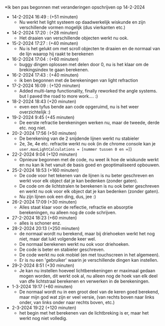 *Ik ben pas begonnen met veranderingen opschrijven op 14-2-2024

- 14-2-2024 16:49 : (+51 minuten)
    - Nu werkt het light systeem op daadwerkelijk wiskunde en zijn verschillende vormen mogelijk (dus vierkanten etc.)
- 14-2-2024 17:20 : (+28 minuten)
    - Het draaien van verschillende objecten werkt nu ook.
- 15-2-2024 17:27 : (+40 minuten)
    - Nu is het gelukt om met scroll objecten te draaien en de normaal van de lijn waarop hij raakt te berekenen
- 16-2-2024 17:04 : (+60 minuten)
    - buggy dingen oplossen met delen door 0, nu is het klaar om de brekingsindex te gaan berekenen.
- 16-2-2024 17:43 : (+40 minuten)
    - ik ben begonnen met de berekeningen van light refraction  
- 17-2-2024 16:09 : (+120 minuten)
    - Added multi-lamp functionality, finally reworked the angle systems. but I paved the road to more work.... :)
- 18-2-2024 18:43 (+20 minuten)
  - even een tyfus bende aan code opgeruimd, nu is het weer overzichtelijk :)
- 19-2-2024 9:45 (+45 minuten)
  - De eerste refractie berekeningen werken nu, maar de tweede, derde etc. nog niet.
- 20-2-2024 17:56 (+50 minuten)
  - De berekening van de 2 snijdende lijnen werkt nu stabieler
  - 2e, 3e, 4e etc. refractie werkt nu ook (in de chrome console kan je `user.maxLightCalculations = [nummer tussen 0 en ∞]`)
- 22-2-2024 9:04 (+120 minuten)
  - Opnieuw begonnen met de code, nu weet ik hoe de wiskunde werkt en nu kan ik het vanuit de basis goed en geoptimaliseerd opbouwen.
- 25-2-2024 18:53 (+160 minuten)
  - De code voor het tekenen van de lijnen is nu beter geschreven en werkt voor elk object dat je kan bedenken (zonder gaten).
  - De code om de lichtstralen te berekenen is nu ook beter geschreven en werkt nu ook voor elk object dat je kan bedenken (zonder gaten).
  - Nu zijn lijnen ook een ding, dus, jee :)
- 26-2-2024 17:09 (+30 minuten)
  - Alles staat klaar voor de reflectie, refractie en absorptie berekeningen, nu alleen nog de code schrijven.
- 27-2-2024 18:23 (+60 minuten)
  - alles is schoner enz.
- 28-2-2024 20:13 (+250 minuten)
  - de normaal wordt nu berekend, maar bij driehoeken werkt het nog niet, maar dat lukt volgende keer wel.
  - De normaal berekenen werkt nu ook voor driehoeken.
  - De code is beter en stabieler geschreven.
  - De code werkt nu ook mobiel (en met touchscreen in het algemeen).
  - Er is nu een 'gebruiker' waarin je verschillende dingen kan instellen.
- 29-2-2024 8:51 (+30 minuten)
  - Je kan nu instellen hoeveel lichtberekeningen er maximaal gedaan mogen worden, dit werkt ook al, nu alleen nog de hoek van elk deel van dfe lichtstraal berekenen en verwerken in de berekeningen.
- 1-3-2024 19:17 (+60 minuten)
  - De normaal wordt nu in een groot deel van de keren goed berekend, maar mijn god wat zijn er veel versie, (van rechts boven naar links onder, van links onder naar rechts boven, etc.)
- 2-3-2024 19:22 (+120 minuten)
  - het begin met het berekenen van de lichtbreking is er, maar het werkt nog niet volledig.